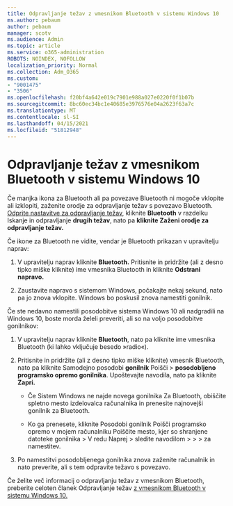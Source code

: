 ```yaml
---
title: Odpravljanje težav z vmesnikom Bluetooth v sistemu Windows 10
ms.author: pebaum
author: pebaum
manager: scotv
ms.audience: Admin
ms.topic: article
ms.service: o365-administration
ROBOTS: NOINDEX, NOFOLLOW
localization_priority: Normal
ms.collection: Adm_O365
ms.custom:
- "9001475"
- "3506"
ms.openlocfilehash: f20bf4a642e019c7901e988a027e0220f0f1b07b
ms.sourcegitcommit: 8bc60ec34bc1e40685e3976576e04a2623f63a7c
ms.translationtype: MT
ms.contentlocale: sl-SI
ms.lasthandoff: 04/15/2021
ms.locfileid: "51812948"
---
```

# <a name="fix-bluetooth-problems-in-windows-10"></a>Odpravljanje težav z vmesnikom Bluetooth v sistemu Windows 10

Če manjka ikona za Bluetooth ali pa povezave Bluetooth ni mogoče vklopite ali izklopiti, zaženite orodje za odpravljanje težav s povezavo Bluetooth. [Odprite nastavitve za odpravljanje težav](ms-settings:troubleshoot), kliknite **Bluetooth** v razdelku Iskanje in odpravljanje **drugih težav**, nato pa **kliknite Zaženi orodje za odpravljanje težav.**

Če ikone za Bluetooth ne vidite, vendar je Bluetooth prikazan v upravitelju naprav:

1. V upravitelju naprav kliknite **Bluetooth.** Pritisnite in pridržite (ali z desno tipko miške kliknite) ime vmesnika Bluetooth in kliknite **Odstrani napravo.**

2. Zaustavite napravo s sistemom Windows, počakajte nekaj sekund, nato pa jo znova vklopite. Windows bo poskusil znova namestiti gonilnik.

Če ste nedavno namestili posodobitve sistema Windows 10 ali nadgradili na Windows 10, boste morda želeli preveriti, ali so na voljo posodobitve gonilnikov:

1. V upravitelju naprav kliknite **Bluetooth**, nato pa kliknite ime vmesnika Bluetooth (ki lahko vključuje besedo »radio«).

2. Pritisnite in pridržite (ali z desno tipko miške kliknite) vmesnik Bluetooth, nato pa kliknite Samodejno posodobi **gonilnik** Poišči  >  **posodobljeno programsko opremo gonilnika**. Upoštevajte navodila, nato pa kliknite **Zapri.**

      - Če Sistem Windows ne najde novega gonilnika Za Bluetooth, obiščite spletno mesto izdelovalca računalnika in prenesite najnovejši gonilnik za Bluetooth.

    - Ko ga prenesete, kliknite Posodobi gonilnik Poišči programsko opremo v mojem računalniku Poiščite mesto, kjer so shranjene datoteke gonilnika > V redu Naprej > sledite navodilom  >    >     >  za namestitev.

3. Po namestitvi posodobljenega gonilnika znova zaženite računalnik in nato preverite, ali s tem odpravite težavo s povezavo.

Če želite več informacij o odpravljanju težav z vmesnikom Bluetooth, preberite celoten članek Odpravljanje težav [z vmesnikom Bluetooth v sistemu Windows 10.](https://support.microsoft.com/help/14169/windows-10-fix-bluetooth-problems)
